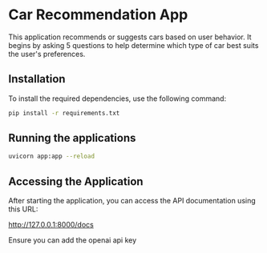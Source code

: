 # Car Recommendation App

This application recommends or suggests cars based on user behavior. It begins by asking 5 questions to help determine which type of car best suits the user's preferences.

## Installation

To install the required dependencies, use the following command:

```bash
pip install -r requirements.txt
```

## Running the applications
```bash
uvicorn app:app --reload
```

## Accessing the Application
After starting the application, you can access the API documentation using this URL:

http://127.0.0.1:8000/docs


Ensure you can add the openai api key
